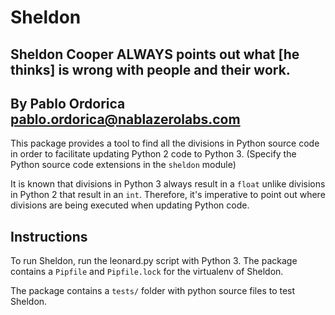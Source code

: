 # Sheldon
## Sheldon Cooper ALWAYS points out what [he thinks] is wrong with people and their work.
## By Pablo Ordorica <pablo.ordorica@nablazerolabs.com>

This package provides a tool to find all the divisions in Python source code in
order to facilitate updating Python 2 code to Python 3. (Specify the Python
source code extensions in the `sheldon` module)

It is known that divisions in Python 3 always result in a `float` unlike
divisions in Python 2 that result in an `int`. Therefore, it's imperative to
point out where divisions are being executed when updating Python code.

## Instructions

To run Sheldon, run the leonard.py script with Python 3. The package contains a
`Pipfile` and `Pipfile.lock` for the virtualenv of Sheldon.

The package contains a `tests/` folder with python source files to test Sheldon.
